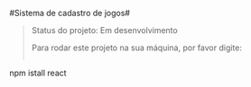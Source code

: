 #Sistema de cadastro de jogos#

> Status do projeto: Em desenvolvimento
>
> Para rodar este projeto na sua máquina, por favor digite:
> ```
npm istall react
> ```
